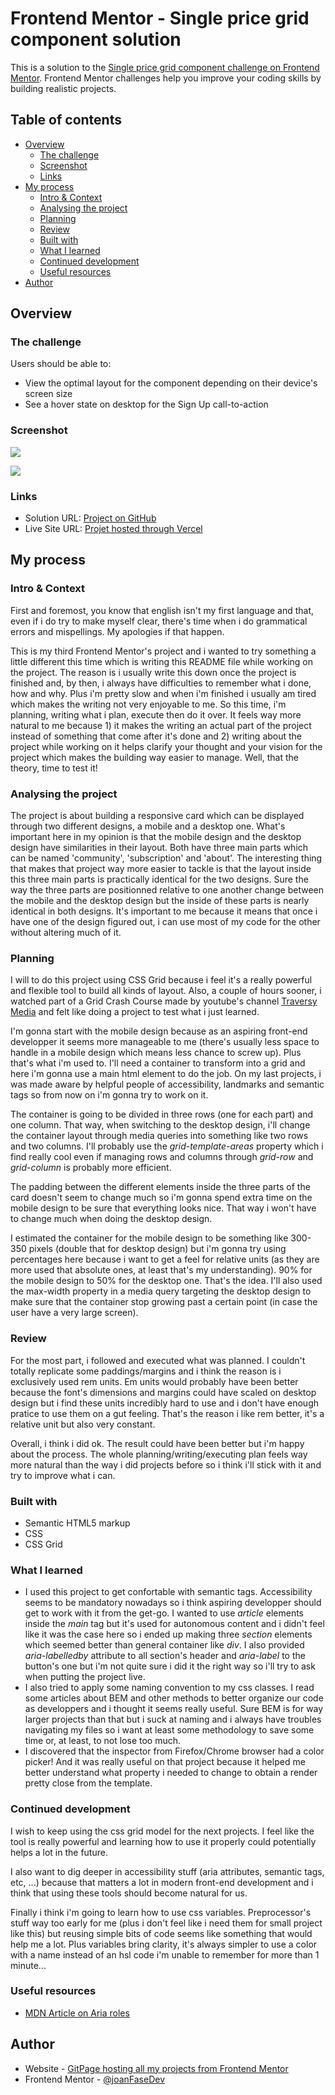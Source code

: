 # Frontend Mentor - Single price grid component solution

This is a solution to the [Single price grid component challenge on Frontend Mentor](https://www.frontendmentor.io/challenges/single-price-grid-component-5ce41129d0ff452fec5abbbc). Frontend Mentor challenges help you improve your coding skills by building realistic projects.

## Table of contents

- [Overview](#overview)
  - [The challenge](#the-challenge)
  - [Screenshot](#screenshot)
  - [Links](#links)
- [My process](#my-process)
  - [Intro & Context](#intro--context)
  - [Analysing the project](#analysing-the-project)
  - [Planning](#planning)
  - [Review](#review)
  - [Built with](#built-with)
  - [What I learned](#what-i-learned)
  - [Continued development](#continued-development)
  - [Useful resources](#useful-resources)
- [Author](#author)

## Overview

### The challenge

Users should be able to:

- View the optimal layout for the component depending on their device's screen size
- See a hover state on desktop for the Sign Up call-to-action

### Screenshot

![](./images/singlePrice_mobile.png)

![](./images/singlePrice_desktop.png)

### Links

- Solution URL: [Project on GitHub](https://github.com/joanFaseDev/single-price-grid)
- Live Site URL: [Projet hosted through Vercel](https://single-price-grid-two-alpha.vercel.app/)

## My process

### Intro & Context

First and foremost, you know that english isn't my first language and that, even if i do try to make myself clear, there's time when i do grammatical errors and mispellings. My apologies if that happen.

This is my third Frontend Mentor's project and i wanted to try something a little different this time which is writing this README file while working on the project. The reason is i usually write this down once the project is finished and, by then, i always have difficulties to remember what i done, how and why. Plus i'm pretty slow and when i'm finished i usually am tired which makes the writing not very enjoyable to me. So this time, i'm planning, writing what i plan, execute then do it over. It feels way more natural to me because 1) it makes the writing an actual part of the project instead of something that come after it's done and 2) writing about the project while working on it helps clarify your thought and your vision for the project which makes the building way easier to manage. Well, that the theory, time to test it!

### Analysing the project

The project is about building a responsive card which can be displayed through two different designs, a mobile and a desktop one. What's important here in my opinion is that the mobile design and the desktop design have similarities in their layout. Both have three main parts which can be named 'community', 'subscription' and 'about'. The interesting thing that makes that project way more easier to tackle is that the layout inside this three main parts is practically identical for the two designs. Sure the way the three parts are positionned relative to one another change between the mobile and the desktop design but the inside of these parts is nearly identical in both designs. It's important to me because it means that once i have one of the design figured out, i can use most of my code for the other without altering much of it.

### Planning

I will to do this project using CSS Grid because i feel it's a really powerful and flexible tool to build all kinds of layout. Also, a couple of hours sooner, i watched part of a Grid Crash Course made by youtube's channel [Traversy Media](https://www.youtube.com/watch?v=0xMQfnTU6oo) and felt like doing a project to test what i just learned.

I'm gonna start with the mobile design because as an aspiring front-end developper it seems more manageable to me (there's usually less space to handle in a mobile design which means less chance to screw up). Plus that's what i'm used to. I'll need a container to transform into a grid and here i'm gonna use a main html element to do the job. On my last projects, i was made aware by helpful people of accessibility, landmarks and semantic tags so from now on i'm gonna try to work on it.

The container is going to be divided in three rows (one for each part) and one column. That way, when switching to the desktop design, i'll change the container layout through media queries into something like two rows and two columns. I'll probably use the _grid-template-areas_ property which i find really cool even if managing rows and columns through _grid-row_ and _grid-column_ is probably more efficient.

The padding between the different elements inside the three parts of the card doesn't seem to change much so i'm gonna spend extra time on the mobile design to be sure that everything looks nice. That way i won't have to change much when doing the desktop design.

I estimated the container for the mobile design to be something like 300-350 pixels (double that for desktop design) but i'm gonna try using percentages here because i want to get a feel for relative units (as they are more used that absolute ones, at least that's my understanding). 90% for the mobile design to 50% for the desktop one. That's the idea. I'll also used the max-width property in a media query targeting the desktop design to make sure that the container stop growing past a certain point (in case the user have a very large screen).

### Review

For the most part, i followed and executed what was planned. I couldn't totally replicate some paddings/margins and i think the reason is i exclusively used rem units. Em units would probably have been better because the font's dimensions and margins could have scaled on desktop design but i find these units incredibly hard to use and i don't have enough pratice to use them on a gut feeling. That's the reason i like rem better, it's a relative unit but also very constant.

Overall, i think i did ok. The result could have been better but i'm happy about the process. The whole planning/writing/executing plan feels way more natural than the way i did projects before so i think i'll stick with it and try to improve what i can.

### Built with

- Semantic HTML5 markup
- CSS
- CSS Grid

### What I learned

- I used this project to get confortable with semantic tags. Accessibility seems to be mandatory nowadays so i think aspiring developper should get to work with it from the get-go. I wanted to use _article_ elements inside the _main_ tag but it's used for autonomous content and i didn't feel like it was the case here so i ended up making three _section_ elements which seemed better than general container like _div_. I also provided _aria-labelledby_ attribute to all section's header and _aria-label_ to the button's one but i'm not quite sure i did it the right way so i'll try to ask when putting the project live.
- I also tried to apply some naming convention to my css classes. I read some articles about BEM and other methods to better organize our code as developpers and i thought it seems really useful. Sure BEM is for way larger projects than that but i suck at naming and i always have troubles navigating my files so i want at least some methodology to save some time or, at least, to not lose too much.
- I discovered that the inspector from Firefox/Chrome browser had a color picker! And it was really useful on that project because it helped me better understand what property i needed to change to obtain a render pretty close from the template.

### Continued development

I wish to keep using the css grid model for the next projects. I feel like the tool is really powerful and learning how to use it properly could potentially helps a lot in the future.

I also want to dig deeper in accessibility stuff (aria attributes, semantic tags, etc, ...) because that matters a lot in modern front-end development and i think that using these tools should become natural for us.

Finally i think i'm going to learn how to use css variables. Preprocessor's stuff way too early for me (plus i don't feel like i need them for small project like this) but reusing simple bits of code seems like something that would help me a lot. Plus variables bring clarity, it's always simpler to use a color with a name instead of an hsl code i'm unable to remember for more than 1 minute...

### Useful resources

- [MDN Article on Aria roles](https://developer.mozilla.org/en-US/docs/Web/Accessibility/ARIA/Roles)

## Author

- Website - [GitPage hosting all my projects from Frontend Mentor](https://joanfasedev.github.io/FrontEnd-mentor-projects/)
- Frontend Mentor - [@joanFaseDev](https://www.frontendmentor.io/profile/joanFaseDev)
